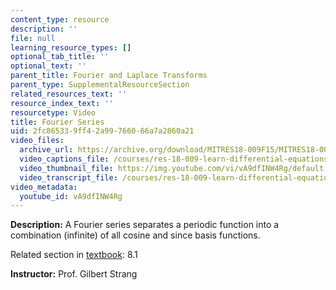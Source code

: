 ```yaml
---
content_type: resource
description: ''
file: null
learning_resource_types: []
optional_tab_title: ''
optional_text: ''
parent_title: Fourier and Laplace Transforms
parent_type: SupplementalResourceSection
related_resources_text: ''
resource_index_text: ''
resourcetype: Video
title: Fourier Series
uid: 2fc86533-9ff4-2a99-7660-66a7a2860a21
video_files:
  archive_url: https://archive.org/download/MITRES18-009F15/MITRES18-009F15_8_1_FourierSeries_300k.mp4
  video_captions_file: /courses/res-18-009-learn-differential-equations-up-close-with-gilbert-strang-and-cleve-moler-fall-2015/25d9ac8402b85c2cb3693ed4475797b4_vA9dfINW4Rg.vtt
  video_thumbnail_file: https://img.youtube.com/vi/vA9dfINW4Rg/default.jpg
  video_transcript_file: /courses/res-18-009-learn-differential-equations-up-close-with-gilbert-strang-and-cleve-moler-fall-2015/f215541ba269252b86d5473e86267030_vA9dfINW4Rg.pdf
video_metadata:
  youtube_id: vA9dfINW4Rg
---
```


**Description:** A Fourier series separates a periodic function into a combination (infinite) of all cosine and since basis functions.

Related section in [textbook](http://www-math.mit.edu/~gs/dela/): 8.1

**Instructor:** Prof. Gilbert Strang